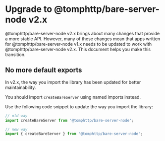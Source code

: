 # Upgrade to @tomphttp/bare-server-node v2.x

@tomphttp/bare-server-node v2.x brings about many changes that provide a more stable API. However, many of these changes mean that apps written for @tomphttp/bare-server-node v1.x needs to be updated to work with @tomphttp/bare-server-node v2.x. This document helps you make this transition.

## No more default exports

In v2.x, the way you import the library has been updated for better maintainability.

You should import `createBareServer` using named imports instead.

Use the following code snippet to update the way you import the library:

```js
// old way
import createBareServer from '@tomphttp/bare-server-node';

// new way
import { createBareServer } from '@tomphttp/bare-server-node';
```
